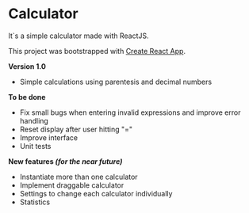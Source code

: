 # Calculator

It`s a simple calculator made with ReactJS.

This project was bootstrapped with [Create React App](https://github.com/facebook/create-react-app).

**Version 1.0**
- Simple calculations using parentesis and decimal numbers

**To be done**
- Fix small bugs when entering invalid expressions and improve error handling
- Reset display after user hitting "="
- Improve interface
- Unit tests

**New features _(for the near future)_**
- Instantiate more than one calculator
- Implement draggable calculator
- Settings to change each calculator individually
- Statistics


